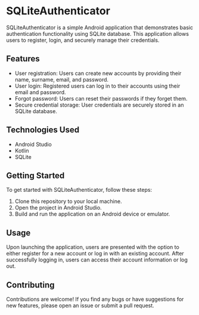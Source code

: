 # SQLiteAuthenticator

SQLiteAuthenticator is a simple Android application that demonstrates basic authentication functionality using SQLite database. This application allows users to register, login, and securely manage their credentials.

## Features
- User registration: Users can create new accounts by providing their name, surname, email, and password.
- User login: Registered users can log in to their accounts using their email and password.
- Forgot password: Users can reset their passwords if they forget them.
- Secure credential storage: User credentials are securely stored in an SQLite database.

## Technologies Used
- Android Studio
- Kotlin
- SQLite

## Getting Started
To get started with SQLiteAuthenticator, follow these steps:
1. Clone this repository to your local machine.
2. Open the project in Android Studio.
3. Build and run the application on an Android device or emulator.

## Usage
Upon launching the application, users are presented with the option to either register for a new account or log in with an existing account. After successfully logging in, users can access their account information or log out.

## Contributing
Contributions are welcome! If you find any bugs or have suggestions for new features, please open an issue or submit a pull request.
